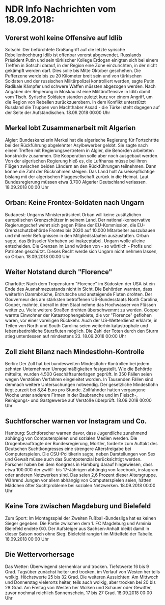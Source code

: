 # NDR Info Nachrichten vom 18.09.2018:


## Vorerst wohl keine Offensive auf Idlib
Sotschi:	Der befürchtete Großangriff auf die letzte syrische Rebellenhochburg Idlib ist offenbar vorerst abgewendet. Russlands Präsident Putin und sein türkischer Kollege Erdogan einigten sich bei einem Treffen in Sotschi darauf, in der Region eine Zone einzurichten, in der nicht gekämpft werden darf. Dies solle bis Mitte Oktober geschehen. Die Pufferzone werde bis zu 20 Kilometer breit sein und von türkischen Soldaten und der russischen Militärpolizei kontrolliert werden, sagte Putin. Radikale Kämpfer und schwere Waffen müssten abgezogen werden. Nach Angaben der Regierung in Moskau ist eine Militäroffensive in Idlib damit vom Tisch. Syrische Soldaten standen zuletzt kurz vor einem Angriff, um die Region von Rebellen zurückzuerobern. In dem Konflikt unterstützt Russland die Truppen von Machthaber Assad - die Türkei steht dagegen auf der Seite der Aufständischen. 18.09.2018 00:00 Uhr 

## Merkel lobt Zusammenarbeit mit Algerien
Algier:	Bundeskanzlerin Merkel hat die algerische Regierung für Fortschritte bei der Rückführung abgelehnter Asylbewerber gelobt. Sie sagte nach einem Treffen mit Regierungsvertretern in Algier, die Behörden arbeiteten konstruktiv zusammen. Die Kooperation solle aber noch ausgebaut werden. Von der algerischen Regierung hieß es, die Lufthansa müsse bei ihren Flügen zwischen beiden Ländern an den Rückführungen teilnehmen. Dann könne die Zahl der Rücknahmen steigen. Das Land holt Ausreisepflichtige bislang mit der algerischen Fluggesellschaft zurück in die Heimat. Laut Bundesregierung müssen etwa 3.700 Algerier Deutschland verlassen. 18.09.2018 00:00 Uhr 

## Orban: Keine Frontex-Soldaten nach Ungarn
Budapest: Ungarns Ministerpräsident Orban will keine zusätzlichen europäischen Grenzschützer in seinem Land. Der national-konservative Regierungschef wehrt sich gegen Pläne der EU-Kommission, die EU-Grenzschutzbehörde Frontex bis 2020 auf 10.000 Mitarbeiter auszubauen und mit mehr Befugnissen in den Mitgliedsstaaten auszustatten. Orban sagte, das Brüsseler Vorhaben sei inakzeptabel. Ungarn wolle alleine entscheiden. Die Grenzen im Land würden von - so wörtlich - Profis und Patrioten geschützt. Dieses Recht werde sich Ungarn nicht nehmen lassen, so Orban. 18.09.2018 00:00 Uhr 

## Weiter Notstand durch "Florence"
Charlotte: Nach dem Tropensturm "Florence" im Südosten der USA ist ein Ende des Ausnahmezustands nicht in Sicht. Die Behörden warnten, dass weiterhin Dammbrüche, Erdrutsche und ansteigende Fluten drohten. Der Gouverneur des am stärksten betroffenen US-Bundesstaats North Carolina, Cooper, mahnte, überall in dem Staat nehme das Hochwasser von Flüssen weiter zu. Viele weitere Straßen drohten überschwemmt zu werden. Cooper warnte Einwohner der Katastrophengebiete, die vor "Florence" geflohen waren, vor einer voreiligen Rückkehr. Auch der US-Wetterdienst erklärte, in Teilen von North und South Carolina seien weiterhin katastrophale und lebensbedrohliche Sturzfluten möglich. Die Zahl der Toten durch den Sturm stieg unterdessen auf mindestens 23. 18.09.2018 00:00 Uhr 

## Zoll zieht Bilanz nach Mindestlohn-Kontrolle
Berlin: Der Zoll hat bei bundesweiten Mindestlohn-Kontrollen bei jedem zehnten Unternehmen Unregelmäßigkeiten festgestellt. Wie die Behörde mitteilte, wurden 4.500 Geschäftsunterlagen geprüft. In 350 Fällen seien wegen Verstößen Verfahren eingeleitet worden. In Tausenden Fällen sind demnach weitere Untersuchungen notwendig. Der gesetzliche Mindestlohn liegt zurzeit bei 8,84 Euro pro Stunde. Zollfahnder hatten vergangene Woche unter anderem Firmen in der Baubranche und im Fleisch-, Reinigungs- und Gastgewerbe auf Verstöße überprüft. 18.09.2018 00:00 Uhr 

## Suchtforscher warnen vor Instagram und Co.
Hamburg:	Suchtforscher warnen davor, dass Jugendliche zunehmend abhängig von Computerspielen und sozialen Medien werden. Die Drogenbeauftragte der Bundesregierung, Mortler, forderte zum Auftakt des Deutschen Suchtkongresses eine strengere Altersfreigabe bei Computerspielen. Die CSU-Politikerin sagte, neben Darstellungen von Sex und Gewalt müsse auch das Suchtpotenzial berücksichtigt werden. Forscher haben bei dem Kongress in Hamburg darauf hingewiesen, dass etwa 100.000 der zwölf- bis 17-Jährigen abhängig von facebook, instagram oder anderen Netzwerken sind. Das seien 2,6 Prozent dieser Altersgruppe. Während Jungen vor allem abhängig von Computerspielen seien, hätten Mädchen öfter Suchtprobleme bei sozialen Netzwerken. 18.09.2018 00:00 Uhr 

## Keine Tore zwischen Magdeburg und Bielefeld
Zum Sport:	Im Montagsspiel der Zweiten Fußball-Bundesliga hat es keinen Sieger gegeben. Die Partie zwischen dem 1. FC Magdeburg und Arminia Bielefeld endete 0:0. Der Aufsteiger aus Sachsen-Anhalt bleibt damit in dieser Saison noch ohne Sieg. Bielefeld rangiert im Mittelfeld der Tabelle. 18.09.2018 00:00 Uhr 

## Die Wettervorhersage
Das Wetter: Überwiegend sternenklar und trocken. Tiefstwerte 16 bis 9 Grad. Tagsüber zunächst heiter und trocken, im Verlauf von Westen her teils wolkig. Höchstwerte 25 bis 32 Grad. Die weiteren Aussichten: Am Mittwoch und Donnerstag vielerorts heiter, teils auch wolkig, aber trocken bei 20 bis 28 Grad. Am Freitag von Westen her Wolken und Schauer oder Gewitter, zuvor nochmal reichlich Sonnenschein, 17 bis 27 Grad. 18.09.2018 00:00 Uhr 

